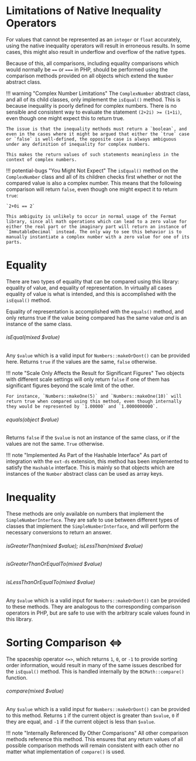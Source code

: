 # Limitations of Native Inequality Operators

For values that cannot be represented as an `integer` or `float` accurately, using the native inequality operators will result in erroneous results. In some cases, this might also result in underflow and overflow of the native types.

Because of this, all comparisons, including equality comparisons which would normally be `==` or `===` in PHP, should be performed using the comparison methods provided on all objects which extend the `Number` abstract class.

!!! warning "Complex Number Limitations"
    The `ComplexNumber` abstract class, and all of its child classes, only implement the `isEqual()` method. This is because inequality is poorly defined for complex numbers. There is no sensible and consistent way to evaluate the statement `(2+2i) >= (1+1i)`, even though one might expect this to return true.
    
    The issue is that the inequality methods must return a `boolean`, and even in the cases where it might be argued that either the `true` case or `false` is well-defined, the opposite case is always ambiguous under any definition of inequality for complex numbers.
    
    This makes the return values of such statements meaningless in the context of complex numbers.
    
!!! potential-bugs "You Might Not Expect"
    The `isEqual()` method on the `ComplexNumber` class and all of its children checks first whether or not the compared value is also a complex number. This means that the following comparison will return `false`, even though one might expect it to return `true`:
    
    `2+0i == 2`
    
    This ambiguity is unlikely to occur in normal usage of the Fermat library, since all math operations which can lead to a zero value for either the real part or the imaginary part will return an instance of `ImmutableDecimal` instead. The only way to see this behavior is to manually instantiate a complex number with a zero value for one of its parts.
    
# Equality

There are two types of equality that can be compared using this library: equality of value, and equality of representation. In virtually all cases equality of value is what is intended, and this is accomplished with the `isEqual()` method.

Equality of representation is accomplished with the `equals()` method, and only returns true if the value being compared has the same value *and* is an instance of the same class.

###### isEqual(mixed $value)

Any `$value` which is a valid input for `Numbers::makeOrDont()` can be provided here. Returns `true` if the values are the same, `false` otherwise.

!!! note "Scale Only Affects the Result for Significant Figures"
    Two objects with different scale settings will only return `false` if one of them has significant figures beyond the scale limit of the other.
    
    For instance, `Numbers::makeOne(5)` and `Numbers::makeOne(10)` will return true when compared using this method, even though internally they would be represented by `1.00000` and `1.0000000000`.

###### equals(object $value)

Returns `false` if the `$value` is not an instance of the same class, or if the values are not the same. `True` otherwise.

!!! note "Implemented As Part of the Hashable Interface"
    As part of integration with the `ext-ds` extension, this method has been implemented to satisfy the `Hashable` interface. This is mainly so that objects which are instances of the `Number` abstract class can be used as array keys.

# Inequality

These methods are only available on numbers that implement the `SimpleNumberInterface`. They are safe to use between different types of classes that implement the `SimpleNumberInterface`, and will perform the necessary conversions to return an answer.

###### isGreaterThan(mixed $value); isLessThan(mixed $value)

###### isGreaterThanOrEqualTo(mixed $value)

###### isLessThanOrEqualTo(mixed $value)

Any `$value` which is a valid input for `Numbers::makeOrDont()` can be provided to these methods. They are analogous to the corresponding comparison operators in PHP, but are safe to use with the arbitrary scale values found in this library.

# Sorting Comparison <=>

The spaceship operator `<=>`, which returns `1`, `0`, or `-1` to provide sorting order information, would result in many of the same issues described for the `isEqual()` method. This is handled internally by the `BCMath::compare()` function.

###### compare(mixed $value)

Any `$value` which is a valid input for `Numbers::makeOrDont()` can be provided to this method. Returns `1` if the current object is greater than `$value`, `0` if they are equal, and `-1` if the current object is less than `$value`.

!!! note "Internally Referenced By Other Comparisons"
    All other comparison methods reference this method. This ensures that any return values of all possible comparison methods will remain consistent with each other no matter what implementation of `compare()` is used.
